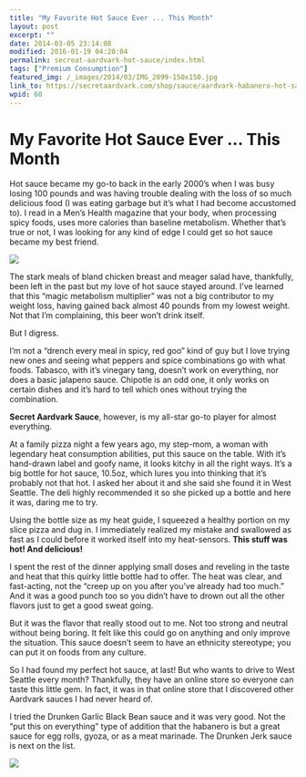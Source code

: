 ```yaml
---
title: "My Favorite Hot Sauce Ever ... This Month"
layout: post
excerpt: ""
date: 2014-03-05 23:14:08
modified: 2016-01-19 04:20:04
permalink: secreat-aardvark-hot-sauce/index.html
tags: ["Premium Consumption"]
featured_img: /_images/2014/03/IMG_2899-150x150.jpg
link_to: https://secretaardvark.com/shop/sauce/aardvark-habanero-hot-sauce/
wpid: 60
---
```


# My Favorite Hot Sauce Ever ... This Month

Hot sauce became my go-to back in the early 2000’s when I was busy losing 100 pounds and was having trouble dealing with the loss of so much delicious food (I was eating garbage but it’s what I had become accustomed to). I read in a Men’s Health magazine that your body, when processing spicy foods, uses more calories than baseline metabolism. Whether that’s true or not, I was looking for any kind of edge I could get so hot sauce became my best friend.

![](/_images/2014/03/IMG_2899.jpg)

The stark meals of bland chicken breast and meager salad have, thankfully, been left in the past but my love of hot sauce stayed around. I’ve learned that this “magic metabolism multiplier” was not a big contributor to my weight loss, having gained back almost 40 pounds from my lowest weight. Not that I’m complaining, this beer won’t drink itself.

But I digress.

I’m not a “drench every meal in spicy, red goo” kind of guy but I love trying new ones and seeing what peppers and spice combinations go with what foods. Tabasco, with it’s vinegary tang, doesn’t work on everything, nor does a basic jalapeno sauce. Chipotle is an odd one, it only works on certain dishes and it’s hard to tell which ones without trying the combination.

**Secret Aardvark Sauce**, however, is my all-star go-to player for almost everything.

At a family pizza night a few years ago, my step-mom, a woman with legendary heat consumption abilities, put this sauce on the table. With it’s hand-drawn label and goofy name, it looks kitchy in all the right ways. It’s a big bottle for hot sauce, 10.5oz, which lures you into thinking that it’s probably not that hot. I asked her about it and she said she found it in West Seattle. The deli highly recommended it so she picked up a bottle and here it was, daring me to try.

Using the bottle size as my heat guide, I squeezed a healthy portion on my slice pizza and dug in. I immediately realized my mistake and swallowed as fast as I could before it worked itself into my heat-sensors. **This stuff was hot! And delicious!**

I spent the rest of the dinner applying small doses and reveling in the taste and heat that this quirky little bottle had to offer. The heat was clear, and fast-acting, not the “creep up on you after you’ve already had too much.” And it was a good punch too so you didn’t have to drown out all the other flavors just to get a good sweat going.

But it was the flavor that really stood out to me. Not too strong and neutral without being boring. It felt like this could go on anything and only improve the situation. This sauce doesn’t seem to have an ethnicity stereotype; you can put it on foods from any culture.

So I had found my perfect hot sauce, at last! But who wants to drive to West Seattle every month? Thankfully, they have an online store so everyone can taste this little gem. In fact, it was in that online store that I discovered other Aardvark sauces I had never heard of.

I tried the Drunken Garlic Black Bean sauce and it was very good. Not the “put this on everything” type of addition that the habanero is but a great sauce for egg rolls, gyoza, or as a meat marinade. The Drunken Jerk sauce is next on the list.

![](/_images/2015/02/pc_logo_023.png)
